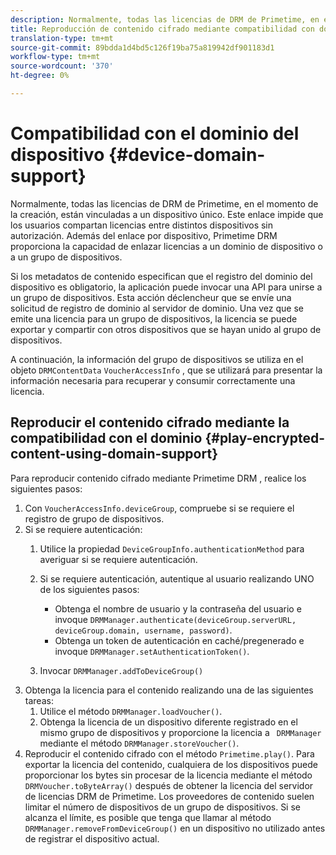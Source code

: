 ```yaml
---
description: Normalmente, todas las licencias de DRM de Primetime, en el momento de la creación, están vinculadas a un dispositivo único. Este enlace impide que los usuarios compartan licencias entre distintos dispositivos sin autorización. Además del enlace por dispositivo, Primetime DRM proporciona la capacidad de enlazar licencias a un dominio de dispositivo o a un grupo de dispositivos.
title: Reproducción de contenido cifrado mediante compatibilidad con dominios
translation-type: tm+mt
source-git-commit: 89bdda1d4bd5c126f19ba75a819942df901183d1
workflow-type: tm+mt
source-wordcount: '370'
ht-degree: 0%

---
```



# Compatibilidad con el dominio del dispositivo {#device-domain-support}

Normalmente, todas las licencias de DRM de Primetime, en el momento de la creación, están vinculadas a un dispositivo único. Este enlace impide que los usuarios compartan licencias entre distintos dispositivos sin autorización. Además del enlace por dispositivo, Primetime DRM proporciona la capacidad de enlazar licencias a un dominio de dispositivo o a un grupo de dispositivos.

Si los metadatos de contenido especifican que el registro del dominio del dispositivo es obligatorio, la aplicación puede invocar una API para unirse a un grupo de dispositivos. Esta acción déclencheur que se envíe una solicitud de registro de dominio al servidor de dominio. Una vez que se emite una licencia para un grupo de dispositivos, la licencia se puede exportar y compartir con otros dispositivos que se hayan unido al grupo de dispositivos.

A continuación, la información del grupo de dispositivos se utiliza en el objeto `DRMContentData` `VoucherAccessInfo` , que se utilizará para presentar la información necesaria para recuperar y consumir correctamente una licencia.

## Reproducir el contenido cifrado mediante la compatibilidad con el dominio {#play-encrypted-content-using-domain-support}

Para reproducir contenido cifrado mediante Primetime DRM , realice los siguientes pasos:

1. Con `VoucherAccessInfo.deviceGroup`, compruebe si se requiere el registro de grupo de dispositivos.
1. Si se requiere autenticación:
   1. Utilice la propiedad `DeviceGroupInfo.authenticationMethod` para averiguar si se requiere autenticación.
   1. Si se requiere autenticación, autentique al usuario realizando UNO de los siguientes pasos:

      * Obtenga el nombre de usuario y la contraseña del usuario e invoque `DRMManager.authenticate(deviceGroup.serverURL, deviceGroup.domain, username, password)`.
      * Obtenga un token de autenticación en caché/pregenerado e invoque `DRMManager.setAuthenticationToken()`.
   1. Invocar `DRMManager.addToDeviceGroup()`
1. Obtenga la licencia para el contenido realizando una de las siguientes tareas:
   1. Utilice el método `DRMManager.loadVoucher()`.
   1. Obtenga la licencia de un dispositivo diferente registrado en el mismo grupo de dispositivos y proporcione la licencia a ` DRMManager` mediante el método `DRMManager.storeVoucher()`.
1. Reproducir el contenido cifrado con el método `Primetime.play()`.
Para exportar la licencia del contenido, cualquiera de los dispositivos puede proporcionar los bytes sin procesar de la licencia mediante el método `DRMVoucher.toByteArray()` después de obtener la licencia del servidor de licencias DRM de Primetime. Los proveedores de contenido suelen limitar el número de dispositivos de un grupo de dispositivos. Si se alcanza el límite, es posible que tenga que llamar al método `DRMManager.removeFromDeviceGroup()` en un dispositivo no utilizado antes de registrar el dispositivo actual.